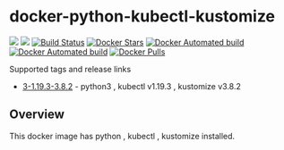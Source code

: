# docker-python-kubectl-kustomize

[![](https://images.microbadger.com/badges/image/subhakarkotta/python-kubectl-kustomize.svg)](https://microbadger.com/images/subhakarkotta/python-kubectl-kustomize "Get your own image badge on microbadger.com")
[![](https://images.microbadger.com/badges/version/subhakarkotta/python-kubectl-kustomize.svg)](https://microbadger.com/images/subhakarkotta/python-kubectl-kustomize "Get your own version badge on microbadger.com")
[![Build Status](https://travis-ci.org/subhakarkotta/docker-python-kubectl-kustomize.svg?branch=master)](https://travis-ci.org/subhakarkotta/docker-python-kubectl-kustomize)
[![Docker Stars](https://img.shields.io/docker/stars/subhakarkotta/python-kubectl-kustomize.svg?style=flat)](https://hub.docker.com/r/subhakarkotta/python-kubectl-kustomize/)
[![Docker Automated build](https://img.shields.io/docker/cloud/automated/subhakarkotta/python-kubectl-kustomize.svg?style=flat)]()
[![Docker Automated build](https://img.shields.io/docker/cloud/build/subhakarkotta/python-kubectl-kustomize.svg?style=flat)]()
[![Docker Pulls](https://img.shields.io/docker/pulls/subhakarkotta/python-kubectl-kustomize.svg)]()

Supported tags and release links

* [3-1.19.3-3.8.2](https://github.com/subhakarkotta/docker-python-kubectl-kustomize/releases/tag/3-1.19.3-3.8.2) - python3 , kubectl v1.19.3 , kustomize v3.8.2


## Overview

This docker image has python , kubectl , kustomize installed.